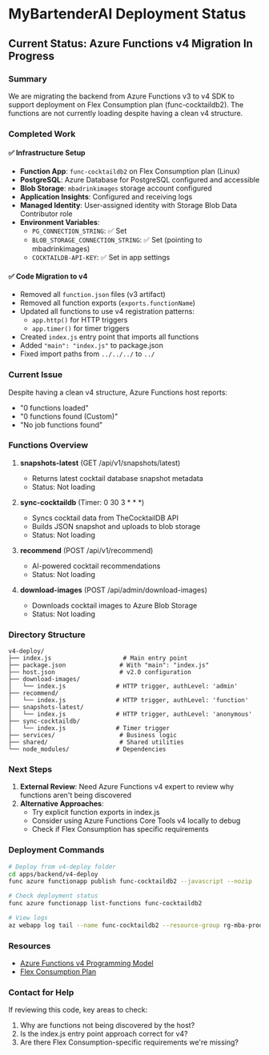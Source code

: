 # MyBartenderAI Deployment Status

## Current Status: Azure Functions v4 Migration In Progress

### Summary
We are migrating the backend from Azure Functions v3 to v4 SDK to support deployment on Flex Consumption plan (func-cocktaildb2). The functions are not currently loading despite having a clean v4 structure.

### Completed Work

#### ✅ Infrastructure Setup
- **Function App**: `func-cocktaildb2` on Flex Consumption plan (Linux)
- **PostgreSQL**: Azure Database for PostgreSQL configured and accessible
- **Blob Storage**: `mbadrinkimages` storage account configured
- **Application Insights**: Configured and receiving logs
- **Managed Identity**: User-assigned identity with Storage Blob Data Contributor role
- **Environment Variables**:
  - `PG_CONNECTION_STRING`: ✅ Set
  - `BLOB_STORAGE_CONNECTION_STRING`: ✅ Set (pointing to mbadrinkimages)
  - `COCKTAILDB-API-KEY`: ✅ Set in app settings

#### ✅ Code Migration to v4
- Removed all `function.json` files (v3 artifact)
- Removed all function exports (`exports.functionName`)
- Updated all functions to use v4 registration patterns:
  - `app.http()` for HTTP triggers
  - `app.timer()` for timer triggers
- Created `index.js` entry point that imports all functions
- Added `"main": "index.js"` to package.json
- Fixed import paths from `../../../` to `../`

### Current Issue

Despite having a clean v4 structure, Azure Functions host reports:
- "0 functions loaded"
- "0 functions found (Custom)"
- "No job functions found"

### Functions Overview

1. **snapshots-latest** (GET /api/v1/snapshots/latest)
   - Returns latest cocktail database snapshot metadata
   - Status: Not loading

2. **sync-cocktaildb** (Timer: 0 30 3 * * *)
   - Syncs cocktail data from TheCocktailDB API
   - Builds JSON snapshot and uploads to blob storage
   - Status: Not loading

3. **recommend** (POST /api/v1/recommend)
   - AI-powered cocktail recommendations
   - Status: Not loading

4. **download-images** (POST /api/admin/download-images)
   - Downloads cocktail images to Azure Blob Storage
   - Status: Not loading

### Directory Structure
```
v4-deploy/
├── index.js                    # Main entry point
├── package.json               # With "main": "index.js"
├── host.json                  # v2.0 configuration
├── download-images/
│   └── index.js              # HTTP trigger, authLevel: 'admin'
├── recommend/
│   └── index.js              # HTTP trigger, authLevel: 'function'
├── snapshots-latest/
│   └── index.js              # HTTP trigger, authLevel: 'anonymous'
├── sync-cocktaildb/
│   └── index.js              # Timer trigger
├── services/                  # Business logic
├── shared/                    # Shared utilities
└── node_modules/             # Dependencies
```

### Next Steps

1. **External Review**: Need Azure Functions v4 expert to review why functions aren't being discovered
2. **Alternative Approaches**:
   - Try explicit function exports in index.js
   - Consider using Azure Functions Core Tools v4 locally to debug
   - Check if Flex Consumption has specific requirements

### Deployment Commands

```bash
# Deploy from v4-deploy folder
cd apps/backend/v4-deploy
func azure functionapp publish func-cocktaildb2 --javascript --nozip

# Check deployment status
func azure functionapp list-functions func-cocktaildb2

# View logs
az webapp log tail --name func-cocktaildb2 --resource-group rg-mba-prod
```

### Resources
- [Azure Functions v4 Programming Model](https://learn.microsoft.com/en-us/azure/azure-functions/functions-node-upgrade-v4)
- [Flex Consumption Plan](https://learn.microsoft.com/en-us/azure/azure-functions/flex-consumption-plan)

### Contact for Help
If reviewing this code, key areas to check:
1. Why are functions not being discovered by the host?
2. Is the index.js entry point approach correct for v4?
3. Are there Flex Consumption-specific requirements we're missing?
